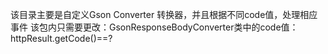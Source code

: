该目录主要是自定义Gson Converter  转换器，并且根据不同code值，处理相应事件
该包内只需要更改：GsonResponseBodyConverter类中的code值：httpResult.getCode()==?